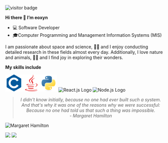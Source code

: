 ![visitor badge](https://visitor-badge.laobi.icu/badge?page_id=eoxyn.visitor-badge)

**Hi there 👋 I’m eoxyn**
 - 💻 Software Developer
 - 🎓Computer Programming and Management Information Systems (MIS)

I am passionate about space and science, 🚀🔬 and I enjoy conducting detailed research in these fields almost every day. Additionally, I love nature and animals, 🌿🐾 and I find joy in exploring their wonders.

  **My skills include**

<img src="https://raw.githubusercontent.com/devicons/devicon/master/icons/c/c-plain.svg" alt="C Logo" width="55" height="55"><img src="https://raw.githubusercontent.com/devicons/devicon/master/icons/java/java-plain.svg" alt="Java Logo" width="55" height="55"><img src="https://raw.githubusercontent.com/devicons/devicon/master/icons/python/python-original.svg" alt="Python Logo" width="55" height="55"> <img src="https://upload.wikimedia.org/wikipedia/commons/a/a7/React-icon.svg" alt="React.js Logo" width="55" height="55"> <img src="https://cdn.worldvectorlogo.com/logos/nodejs-icon.svg" alt="Node.js Logo" width="55" height="55">

<blockquote style="font-style: italic; text-align: center;">
  I didn't know initially, because no one had ever built such a system. And that's why it was one of the reasons why we were successful: Because no one had told us that such a thing was impossible. <br>
  - Margaret Hamilton
</blockquote>


<img src="https://upload.wikimedia.org/wikipedia/commons/a/a5/Margaret_Hamilton_1995.jpg" alt="Margaret Hamilton">


<a href="mailto:riseofkaya@gmail.com" target="_blank"><img src="https://img.shields.io/badge/Gmail-Contact-red?style=flat-square&logo=gmail"></a>
<a href="https://www.linkedin.com/in/mehmet-kaya-3b7909227/" target="_blank"><img src="https://img.shields.io/badge/LinkedIn-Profile-blue?style=flat-square&logo=linkedin"></a>

